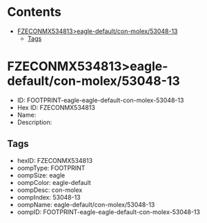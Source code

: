 



Contents
========

* [FZECONMX534813>eagle-default/con-molex/53048-13](#fzeconmx534813eagle-defaultcon-molex53048-13)
	* [Tags](#tags)

# FZECONMX534813>eagle-default/con-molex/53048-13

- ID: FOOTPRINT-eagle-eagle-default-con-molex-53048-13
- Hex ID: FZECONMX534813
- Name: 
- Description: 

## Tags

- hexID: FZECONMX534813
- oompType: FOOTPRINT
- oompSize: eagle
- oompColor: eagle-default
- oompDesc: con-molex
- oompIndex: 53048-13
- oompName: eagle-default/con-molex/53048-13
- oompID: FOOTPRINT-eagle-eagle-default-con-molex-53048-13
